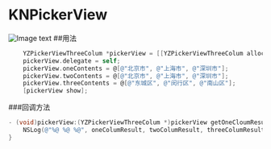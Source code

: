 # KNPickerView
![Image text](https://github.com/hexiaoba/YZPickerViewThreeColum/blob/master/result.gif)
##用法
```Objective-C
    YZPickerViewThreeColum *pickerView = [[YZPickerViewThreeColum alloc] init];
    pickerView.delegate = self;
    pickerView.oneContents = @[@"北京市", @"上海市", @"深圳市"];
    pickerView.twoContents = @[@"北京市", @"上海市", @"深圳市"];
    pickerView.threeContents = @[@"东城区", @"闵行区", @"南山区"];
    [pickerView show];
```
###回调方法
```Objective-C
- (void)pickerView:(YZPickerViewThreeColum *)pickerView getOneCloumResult:(NSString *)oneColumResult twoColumResult:(NSString *)twoColumResult threeColumResult:(NSString *)threeColumResult {
    NSLog(@"%@ %@ %@", oneColumResult, twoColumResult, threeColumResult);
}
```
